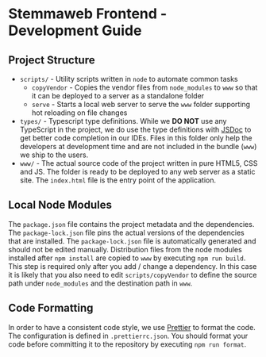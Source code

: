 # Stemmaweb Frontend - Development Guide

## Project Structure

- `scripts/` - Utility scripts written in `node` to automate common tasks
  - `copyVendor` - Copies the vendor files from `node_modules` to `www` so that it can be deployed to a server as a
    standalone folder
  - `serve` - Starts a local web server to serve the `www` folder supporting hot reloading on file changes
- `types/` - Typescript type definitions. While we **DO NOT** use any TypeScript in the project, we do use the type
  definitions with [JSDoc](https://jsdoc.app/) to get better code completion in our IDEs. Files in this folder only help
  the developers at development time and are not included in the bundle (`www`) we ship to the users.
- `www/` - The actual source code of the project written in pure HTML5, CSS and JS. The folder is ready to be deployed
  to any web server as a static site. The `index.html` file is the entry point of the application.

## Local Node Modules

The `package.json` file contains the project metadata and the dependencies. The `package-lock.json` file pins the actual
versions of the dependencies that are installed. The `package-lock.json` file is automatically generated and should not
be edited manually. Distribution files from the node modules installed after `npm install` are copied to `www` by
executing `npm run build`. This step is required only after you add / change a dependency. In this case it is likely
that you also need to edit `scripts/copyVendor` to define the source path under `node_modules` and the destination path
in `www`.

## Code Formatting

In order to have a consistent code style, we use [Prettier](https://prettier.io/) to format the code. The configuration
is defined in `.prettierrc.json`. You should format your code before committing it to the repository by executing
`npm run format`.
